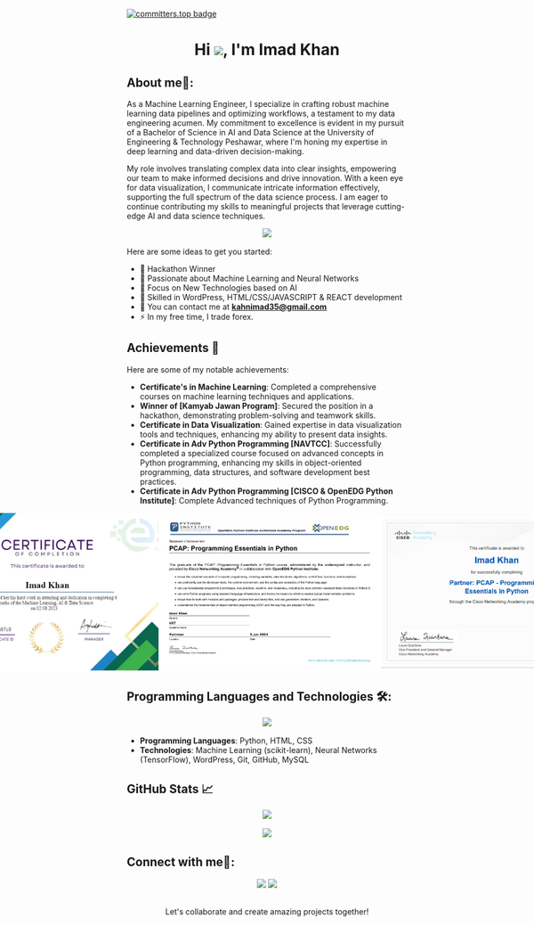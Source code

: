 [![committers.top badge](https://user-badge.committers.top/pakistan_private/ImadKhan.svg)](https://user-badge.committers.top/pakistan_private/ImadKhan)

<h1 align="center">Hi <img src="https://media.giphy.com/media/hvRJCLFzcasrR4ia7z/giphy.gif" width="29px">, I'm Imad Khan</h1>

## About me🚀:
As a Machine Learning Engineer, I specialize in crafting robust machine learning data pipelines and optimizing workflows, a testament to my data engineering acumen. My commitment to excellence is evident in my pursuit of a Bachelor of Science in AI and Data Science at the University of Engineering & Technology Peshawar, where I'm honing my expertise in deep learning and data-driven decision-making.

My role involves translating complex data into clear insights, empowering our team to make informed decisions and drive innovation. With a keen eye for data visualization, I communicate intricate information effectively, supporting the full spectrum of the data science process. I am eager to continue contributing my skills to meaningful projects that leverage cutting-edge AI and data science techniques.
<p align="center"><img src="https://media3.giphy.com/media/j0HjChGV0J44KrrlGv/giphy.gif" height="160"> </p>

Here are some ideas to get you started:
- 🥈 Hackathon Winner
- 🔭 Passionate about Machine Learning and Neural Networks
- 🧠 Focus on New Technologies based on AI
- 🌱 Skilled in WordPress, HTML/CSS/JAVASCRIPT & REACT development
- 📧 You can contact me at **kahnimad35@gmail.com**
- ⚡ In my free time, I trade forex.

## Achievements 🎉

Here are some of my notable achievements:

- **Certificate's in Machine Learning**: Completed a comprehensive courses on machine learning techniques and applications.
- **Winner of [Kamyab Jawan Program]**: Secured the position in a hackathon, demonstrating problem-solving and teamwork skills.
- **Certificate in Data Visualization**: Gained expertise in data visualization tools and techniques, enhancing my ability to present data insights.
- **Certificate in Adv Python Programming [NAVTCC]**: Successfully completed a specialized course focused on advanced concepts in Python programming, enhancing my skills in object-oriented programming, data structures, and software development best practices.
- **Certificate in Adv Python Programming [CISCO & OpenEDG Python Institute]**: Complete Advanced techniques of Python Programming.

<div style="display: flex; justify-content: center; align-items: center;">
    <img src="https://github.com/Imadkhan12/CV/blob/main/WhatsApp%20Image%202024-11-03%20at%2023.18.10_156bb232.jpg" width="400" style="margin-left: 10px;" />
    <img src="https://github.com/Imadkhan12/CV/blob/main/Screenshot%202024-11-03%20155557.png" width="400" />
    <img src="https://github.com/Imadkhan12/CV/blob/main/Screenshot%202024-11-07%20224232.png" width="400" />
</div>




## Programming Languages and Technologies 🛠️:

<div align="center">  
       <img src="https://skillicons.dev/icons?i=py,sklearn,tensorflow,html,css,mysql,git,github,wordpress&theme=light" /> 
</div>

- **Programming Languages**: Python, HTML, CSS
- **Technologies**: Machine Learning (scikit-learn), Neural Networks (TensorFlow), WordPress, Git, GitHub, MySQL


## GitHub Stats 📈

<p align="center"> <a href="https://github.com/ImadKhan"> <img height="180em" src="https://github-readme-stats-git-masterrstaa-rickstaa.vercel.app/api?username=ImadKhan&show_icons=true&theme=algolia&include_all_commits=true&count_private=true&hide_border=true"/> </a> </p> 
<p align="center"> <a href="https://github.com/ImadKhan"> <img width="70%" src="https://github-readme-streak-stats.herokuapp.com/?user=ImadKhan&theme=algolia&hide_border=true" /> </a> </p>

## Connect with me🤝:

<div align="center">
    <a href="https://www.linkedin.com/in/imad-khan-091478236/" target="_blank"><img src="https://img.shields.io/badge/-Imad%20Khan-0077B5?style=flat&logo=Linkedin&logoColor=white"/></a>
    <a target="_blank" href="mailto:kahnimad35@gmail.com"><img src="https://img.shields.io/badge/-kahnimad35@gmail.com-D14836?style=flat&logo=Gmail&logoColor=white"/></a>
</div>
<br>
<p align="center">Let's collaborate and create amazing projects together!</p>
